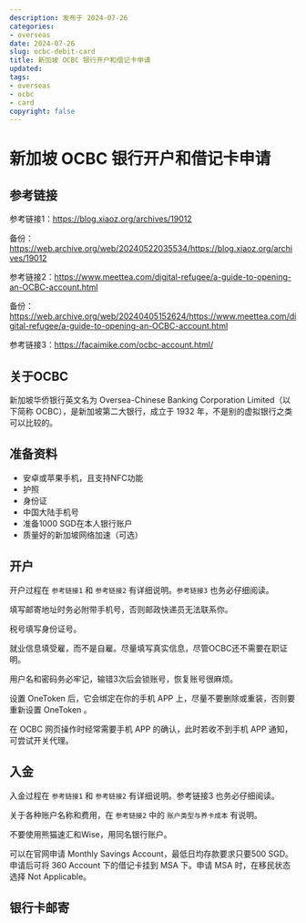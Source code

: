```yaml
---
description: 发布于 2024-07-26
categories:
- overseas
date: 2024-07-26
slug: ocbc-debit-card
title: 新加坡 OCBC 银行开户和借记卡申请
updated: 
tags: 
- overseas
- ocbc
- card
copyright: false
---
```


# 新加坡 OCBC 银行开户和借记卡申请

## 参考链接

参考链接1：https://blog.xiaoz.org/archives/19012

备份：https://web.archive.org/web/20240522035534/https://blog.xiaoz.org/archives/19012

参考链接2：https://www.meettea.com/digital-refugee/a-guide-to-opening-an-OCBC-account.html

备份：https://web.archive.org/web/20240405152624/https://www.meettea.com/digital-refugee/a-guide-to-opening-an-OCBC-account.html

参考链接3：https://facaimike.com/ocbc-account.html/

## 关于OCBC

新加坡华侨银行英文名为 Oversea-Chinese Banking Corporation Limited（以下简称 OCBC），是新加坡第二大银行，成立于 1932 年，不是别的虚拟银行之类可以比较的。

## 准备资料

- 安卓或苹果手机，且支持NFC功能
- 护照
- 身份证
- 中国大陆手机号
- 准备1000 SGD在本人银行账户
- 质量好的新加坡网络加速（可选）

## 开户

开户过程在 `参考链接1` 和 `参考链接2` 有详细说明。`参考链接3` 也务必仔细阅读。

填写邮寄地址时务必附带手机号，否则邮政快递员无法联系你。

税号填写身份证号。

就业信息填受雇，而不是自雇。尽量填写真实信息，尽管OCBC还不需要在职证明。

用户名和密码务必牢记，输错3次后会锁账号，恢复账号很麻烦。

设置 OneToken 后，它会绑定在你的手机 APP 上，尽量不要删除或重装，否则要重新设置 OneToken 。

在 OCBC 网页操作时经常需要手机 APP 的确认，此时若收不到手机 APP 通知，可尝试开关代理。

## 入金

入金过程在 `参考链接1` 和 `参考链接2` 有详细说明。参考链接3 也务必仔细阅读。

关于各种账户名称和费用，在 `参考链接2` 中的 `账户类型与养卡成本` 有说明。

不要使用熊猫速汇和Wise，用同名银行账户。

可以在官网申请 Monthly Savings Account，最低日均存款要求只要500 SGD。申请后可将 360 Account 下的借记卡挂到 MSA 下。申请 MSA 时，在移民状态选择 Not Applicable。

## 银行卡邮寄

